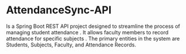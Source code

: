 # AttendanceSync-API
Is a Spring Boot REST API project designed to streamline the process of managing student  attendance . It allows faculty members to record attendance for  specific subjects .  The  primary entities in the system are Students, Subjects, Faculty, and Attendance Records.
